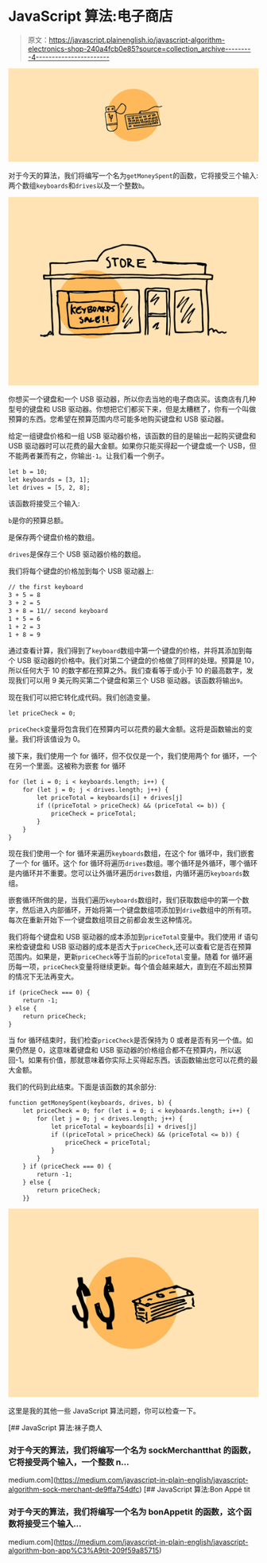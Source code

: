 # JavaScript 算法:电子商店

> 原文：<https://javascript.plainenglish.io/javascript-algorithm-electronics-shop-240a4fcb0e85?source=collection_archive---------4----------------------->

![](img/6caf55eec3e5b68d025d0e891d688115.png)

对于今天的算法，我们将编写一个名为`getMoneySpent`的函数，它将接受三个输入:两个数组`keyboards`和`drives`以及一个整数`b`。

![](img/62cf18a01dbc755fb8b0fd3390a2c98f.png)

你想买一个键盘和一个 USB 驱动器，所以你去当地的电子商店买。该商店有几种型号的键盘和 USB 驱动器。你想把它们都买下来，但是太糟糕了，你有一个叫做预算的东西。您希望在预算范围内尽可能多地购买键盘和 USB 驱动器。

给定一组键盘价格和一组 USB 驱动器价格，该函数的目的是输出一起购买键盘和 USB 驱动器时可以花费的最大金额。如果你只能买得起一个键盘或一个 USB，但不能两者兼而有之，你输出`-1`。让我们看一个例子。

```
let b = 10;
let keyboards = [3, 1];
let drives = [5, 2, 8];
```

该函数将接受三个输入:

`b`是你的预算总额。

是保存两个键盘价格的数组。

`drives`是保存三个 USB 驱动器价格的数组。

我们将每个键盘的价格加到每个 USB 驱动器上:

```
// the first keyboard
3 + 5 = 8
3 + 2 = 5
3 + 8 = 11// second keyboard
1 + 5 = 6
1 + 2 = 3
1 + 8 = 9
```

通过查看计算，我们得到了`keyboard`数组中第一个键盘的价格，并将其添加到每个 USB 驱动器的价格中。我们对第二个键盘的价格做了同样的处理。预算是 10，所以任何大于 10 的数字都在预算之外。我们查看等于或小于 10 的最高数字，发现我们可以用 9 美元购买第二个键盘和第三个 USB 驱动器。该函数将输出`9`。

现在我们可以把它转化成代码。我们创造变量。

```
let priceCheck = 0;
```

`priceCheck`变量将包含我们在预算内可以花费的最大金额。这将是函数输出的变量。我们将该值设为 0。

接下来，我们使用一个 for 循环，但不仅仅是一个，我们使用两个 for 循环，一个在另一个里面。这被称为嵌套 for 循环

```
for (let i = 0; i < keyboards.length; i++) {
    for (let j = 0; j < drives.length; j++) {
        let priceTotal = keyboards[i] + drives[j]
        if ((priceTotal > priceCheck) && (priceTotal <= b)) {
            priceCheck = priceTotal;
        }
    }
}
```

现在我们使用一个 for 循环来遍历`keyboards`数组，在这个 for 循环中，我们嵌套了一个 for 循环。这个 for 循环将遍历`drives`数组。哪个循环是外循环，哪个循环是内循环并不重要。您可以让外循环遍历`drives`数组，内循环遍历`keyboards`数组。

嵌套循环所做的是，当我们遍历`keyboards`数组时，我们获取数组中的第一个数字，然后进入内部循环，开始将第一个键盘数组项添加到`drive`数组中的所有项。每次在重新开始下一个键盘数组项目之前都会发生这种情况。

我们将每个键盘和 USB 驱动器的成本添加到`priceTotal`变量中。我们使用 if 语句来检查键盘和 USB 驱动器的成本是否大于`priceCheck`,还可以查看它是否在预算范围内。如果是，更新`priceCheck`等于当前的`priceTotal`变量。随着 for 循环遍历每一项，`priceCheck`变量将继续更新。每个值会越来越大，直到在不超出预算的情况下无法再变大。

```
if (priceCheck === 0) {
    return -1;
} else {
    return priceCheck;
}
```

当 for 循环结束时，我们检查`priceCheck`是否保持为 0 或者是否有另一个值。如果仍然是 0，这意味着键盘和 USB 驱动器的价格组合都不在预算内，所以返回-1。如果有价值，那就意味着你实际上买得起东西。该函数输出您可以花费的最大金额。

我们的代码到此结束。下面是该函数的其余部分:

```
function getMoneySpent(keyboards, drives, b) {
    let priceCheck = 0; for (let i = 0; i < keyboards.length; i++) {
        for (let j = 0; j < drives.length; j++) {
            let priceTotal = keyboards[i] + drives[j]
            if ((priceTotal > priceCheck) && (priceTotal <= b)) {
                priceCheck = priceTotal;
            }
        }
    } if (priceCheck === 0) {
        return -1;
    } else {
        return priceCheck;
    }}
```

![](img/0a90c6fbfa8bb165465235a3d004a155.png)

这里是我的其他一些 JavaScript 算法问题，你可以检查一下。

[](https://medium.com/javascript-in-plain-english/javascript-algorithm-sock-merchant-de9ffa754dfc) [## JavaScript 算法:袜子商人

### 对于今天的算法，我们将编写一个名为 sockMerchantthat 的函数，它将接受两个输入，一个整数 n…

medium.com](https://medium.com/javascript-in-plain-english/javascript-algorithm-sock-merchant-de9ffa754dfc) [](https://medium.com/javascript-in-plain-english/javascript-algorithm-bon-app%C3%A9tit-209f59a85715) [## JavaScript 算法:Bon Appé tit

### 对于今天的算法，我们将编写一个名为 bonAppetit 的函数，这个函数将接受三个输入…

medium.com](https://medium.com/javascript-in-plain-english/javascript-algorithm-bon-app%C3%A9tit-209f59a85715)
